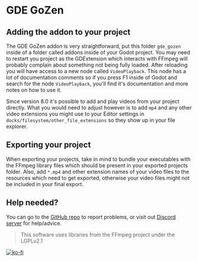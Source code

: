 # GDE GoZen
## Adding the addon to your project
The GDE GoZen addon is very straightforward, put this folder `gde_gozen` inside of a folder called addons inside of your Godot project. You may need to restart you project as the GDExtension which interacts with FFmpeg will probably complain about something not being fully loaded. After reloading you will have access to a new node called `VideoPlayback`. This node has a lot of documentation comments so if you press F1 inside of Godot and search for the node `VideoPlayback`, you'll find it's documentation and more notes on how to use it.

Since version 8.0 it's possible to add and play videos from your project directly. What you would need to adjust however is to add `mp4` and any other video extensions you might use to your Editor settings in `docks/filesystem/other_file_extensions` so they show up in your file explorer.

## Exporting your project
When exporting your projects, take in mind to bundle your executables with the FFmpeg library files which should be present in your exported projects folder. Also, add `*.mp4` and other extension names of your video files to the resources which need to get exported, otherwise your video files might not be included in your final export.

## Help needed?
You can go to the [GitHub repo](https://github.com/VoylinsGamedevJourney/gde_gozen/issues) to report problems, or visit out [Discord server](discord.gg/BdbUf7VKYC) for help/advice.

> This software uses libraries from the FFmpeg project under the LGPLv2.1

[![ko-fi](https://ko-fi.com/img/githubbutton_sm.svg)](https://ko-fi.com/R6R4M1UM6)
